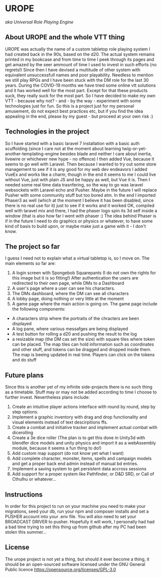 # UROPE
<i>aka Universal Role Playing Engine</i>

## About UROPE and the whole VTT thing
UROPE was actually the name of a custom tabletop role playing system I had created back in the 90s, based on the d20. The actual system remains printed in my bookcase and from time to time I peek through its pages and get amazed by the seer ammount of time I used to invest in such efforts (no regrets!) Since then I have devised a multitude of other system with equivalent unsuccessfull names and poor playability. Needless to mention we still play RPGs and I have been stuck with the DM role for the last 30 years.
During the COVID-19 months we have tried some online vtt solutions and it has worked well for the most part. Except for that these products suck, they really suck for the most part. So I have decided to make my own VTT - because why not? - and - by the way - experiment with some technologies just for fun. So this is a project just for my personal amusement, do not expect best practices etc, but if you find the idea appealing in the end, please by my guest - but proceed at your own risk :)

## Technologies in the project
So I have started with a basic laravel 7 installation with a basic auth scuffolding (since I care not at the moment about learning twig-or-yet-another-templating-engine besides blade and neither I care about inertia, livewire or whichever new hype - no offence)
I then added Vue, because it seems to go well with Laravel. Then because I wanted to try out some store management to see if it is any good for my web dev endeavors I added VueEx and works like a charm, though in the end it seems to me I could live without Vue, just with plain JS and be happy as well, but Vue it is.
Then I needed some real time data trasnfering, so the way to go was laravel websockets with Laravel echo and Pusher. Maybe in the future I will replace Pusher with some community stuff but too bored atm.
In the end I imported Phaser3 as well (which at the moment I believe it has been disabled, since there is no real use for it) just to see if it works and it worked OK, compiled well with laravel mix and there, I had the phaser logo spin its 3d self inside a window (that is also how far I went with phaser :) The idea behind Phaser is if in the future I need to do graphics or physics or whatever, to have some kind of basis to build upon, or maybe make just a game with it - I don't know.

## The project so far
I guess I need not to explain what a virtual tabletop is, so I move on.
The main elements so far are:
1. A login screen with Spongebob Squarepants (I do not own the rights for this image but it is so fitting!) After authentication the users are redirected to their own page, while DMs to a Dashboard
2. A user's page where a user can see his characters.
3. The DMs dashboard, where the DM can see all characters
4. A lobby page, doing nothing or very little at the moment
5. A game page where the main action is going on. The game page include the following components:
<ul>
    <li> A characters strip where the portraits of the chracters are been displayed</li>
    <li> A log pane, where various messafges are being displayed</li>
    <li> A test button for rolling a d20 and pushing the result to the log</li>
    <li> a resizable map (the DM cas set the size) with square tiles where token can be placed. The map tiles can hold information such as coordinates and other stuff, and tokens can be dragged and dropped inside them. The map is beeing updated in real time. Players can click on the tokens and do stuff</li>
</ul>

## Future plans
Since this is another yet of my infinite side-projects there is no such thing as a timetable. Stuff may or may not be added according to time I choose to further invest. Nevertheless plans include:
1. Create an intuitive player actions interface with round by round, step by step options.
2. Implement a graphic inventory with drag and drop functionality and visual elements instead of text descirpitions ffs.
3. Create a combat and initiative tracker and implement actual combat with dicerolling
4. Create a 3e dice roller (The plan is to get this done in Unity3d with blendfer dice models and unity physics and import it as a webAssembly module, because it seems a fun thing to do!)
5. Add custom map support (do not know yet what I want)
6. Add complete character, monster, items, spells and campaign models and get a proper back end admin instead of manual bd entries. 
8. Implement a saving system to get persistent data accross sessions
9. Add support for a proper system like Pathfinder, or D&D SRD, or Call of Cthulhu or whatever... 

## Instructions
In order for this project to run on your machine you need to make your migrations, seed your db, run your npm and composer installs and set a PUSHER account into your .env file. You will also need to set your BROADCAST DRIVER to pusher. Hopefully it will work, I personally had had a bad time trying to set this thing up from github after my PC had been stolen this summer...


## License

The urope project is not yet a thing, but should it ever become a thing, it should be an open-sourced software licensed under the GNU General Public licence https://opensource.org/licenses/GPL-3.0
